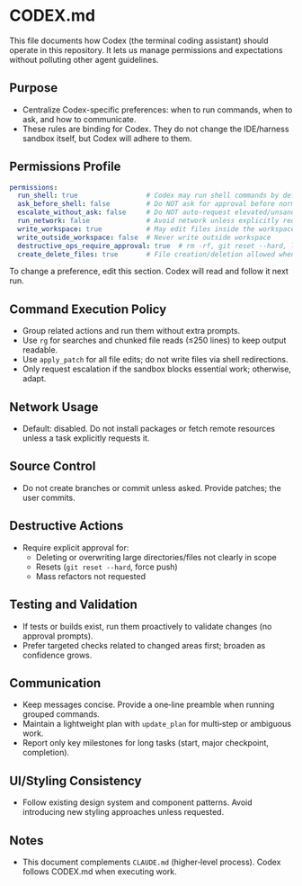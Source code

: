 # CODEX.md

This file documents how Codex (the terminal coding assistant) should operate in this repository. It lets us manage permissions and expectations without polluting other agent guidelines.

## Purpose
- Centralize Codex-specific preferences: when to run commands, when to ask, and how to communicate.
- These rules are binding for Codex. They do not change the IDE/harness sandbox itself, but Codex will adhere to them.

## Permissions Profile

```yaml
permissions:
  run_shell: true                 # Codex may run shell commands by default
  ask_before_shell: false         # Do NOT ask for approval before normal commands
  escalate_without_ask: false     # Do NOT auto‑request elevated/unsandboxed runs; ask if absolutely needed
  run_network: false              # Avoid network unless explicitly requested in a task
  write_workspace: true           # May edit files inside the workspace
  write_outside_workspace: false  # Never write outside workspace
  destructive_ops_require_approval: true  # rm -rf, git reset --hard, large deletes need explicit approval
  create_delete_files: true       # File creation/deletion allowed when scoped to task
```

To change a preference, edit this section. Codex will read and follow it next run.

## Command Execution Policy
- Group related actions and run them without extra prompts.
- Use `rg` for searches and chunked file reads (≤250 lines) to keep output readable.
- Use `apply_patch` for all file edits; do not write files via shell redirections.
- Only request escalation if the sandbox blocks essential work; otherwise, adapt.

## Network Usage
- Default: disabled. Do not install packages or fetch remote resources unless a task explicitly requests it.

## Source Control
- Do not create branches or commit unless asked. Provide patches; the user commits.

## Destructive Actions
- Require explicit approval for:
  - Deleting or overwriting large directories/files not clearly in scope
  - Resets (`git reset --hard`, force push)
  - Mass refactors not requested

## Testing and Validation
- If tests or builds exist, run them proactively to validate changes (no approval prompts).
- Prefer targeted checks related to changed areas first; broaden as confidence grows.

## Communication
- Keep messages concise. Provide a one‑line preamble when running grouped commands.
- Maintain a lightweight plan with `update_plan` for multi‑step or ambiguous work.
- Report only key milestones for long tasks (start, major checkpoint, completion).

## UI/Styling Consistency
- Follow existing design system and component patterns. Avoid introducing new styling approaches unless requested.

## Notes
- This document complements `CLAUDE.md` (higher‑level process). Codex follows CODEX.md when executing work.

